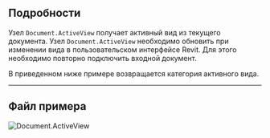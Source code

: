 ## Подробности
Узел `Document.ActiveView` получает активный вид из текущего документа. Узел `Document.ActiveView` необходимо обновить при изменении вида в пользовательском интерфейсе Revit. Для этого необходимо повторно подключить входной документ.

В приведенном ниже примере возвращается категория активного вида.
___
## Файл примера

![Document.ActiveView](./Revit.Application.Document.ActiveView_img.jpg)
